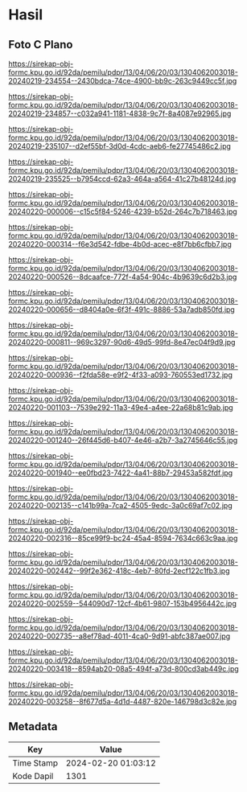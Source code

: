 # Hasil

## Foto C Plano

https://sirekap-obj-formc.kpu.go.id/92da/pemilu/pdpr/13/04/06/20/03/1304062003018-20240219-234554--2430bdca-74ce-4900-bb9c-263c9449cc5f.jpg

https://sirekap-obj-formc.kpu.go.id/92da/pemilu/pdpr/13/04/06/20/03/1304062003018-20240219-234857--c032a941-1181-4838-9c7f-8a4087e92965.jpg

https://sirekap-obj-formc.kpu.go.id/92da/pemilu/pdpr/13/04/06/20/03/1304062003018-20240219-235107--d2ef55bf-3d0d-4cdc-aeb6-fe27745486c2.jpg

https://sirekap-obj-formc.kpu.go.id/92da/pemilu/pdpr/13/04/06/20/03/1304062003018-20240219-235525--b7954ccd-62a3-464a-a564-41c27b48124d.jpg

https://sirekap-obj-formc.kpu.go.id/92da/pemilu/pdpr/13/04/06/20/03/1304062003018-20240220-000006--c15c5f84-5246-4239-b52d-264c7b718463.jpg

https://sirekap-obj-formc.kpu.go.id/92da/pemilu/pdpr/13/04/06/20/03/1304062003018-20240220-000314--f6e3d542-fdbe-4b0d-acec-e8f7bb6cfbb7.jpg

https://sirekap-obj-formc.kpu.go.id/92da/pemilu/pdpr/13/04/06/20/03/1304062003018-20240220-000526--8dcaafce-772f-4a54-904c-4b9639c6d2b3.jpg

https://sirekap-obj-formc.kpu.go.id/92da/pemilu/pdpr/13/04/06/20/03/1304062003018-20240220-000656--d8404a0e-6f3f-491c-8886-53a7adb850fd.jpg

https://sirekap-obj-formc.kpu.go.id/92da/pemilu/pdpr/13/04/06/20/03/1304062003018-20240220-000811--969c3297-90d6-49d5-99fd-8e47ec04f9d9.jpg

https://sirekap-obj-formc.kpu.go.id/92da/pemilu/pdpr/13/04/06/20/03/1304062003018-20240220-000936--f2fda58e-e9f2-4f33-a093-760553ed1732.jpg

https://sirekap-obj-formc.kpu.go.id/92da/pemilu/pdpr/13/04/06/20/03/1304062003018-20240220-001103--7539e292-11a3-49e4-a4ee-22a68b81c9ab.jpg

https://sirekap-obj-formc.kpu.go.id/92da/pemilu/pdpr/13/04/06/20/03/1304062003018-20240220-001240--26f445d6-b407-4e46-a2b7-3a2745646c55.jpg

https://sirekap-obj-formc.kpu.go.id/92da/pemilu/pdpr/13/04/06/20/03/1304062003018-20240220-001940--ee0fbd23-7422-4a41-88b7-29453a582fdf.jpg

https://sirekap-obj-formc.kpu.go.id/92da/pemilu/pdpr/13/04/06/20/03/1304062003018-20240220-002135--c141b99a-7ca2-4505-9edc-3a0c69af7c02.jpg

https://sirekap-obj-formc.kpu.go.id/92da/pemilu/pdpr/13/04/06/20/03/1304062003018-20240220-002316--85ce99f9-bc24-45a4-8594-7634c663c9aa.jpg

https://sirekap-obj-formc.kpu.go.id/92da/pemilu/pdpr/13/04/06/20/03/1304062003018-20240220-002442--99f2e362-418c-4eb7-80fd-2ecf122c1fb3.jpg

https://sirekap-obj-formc.kpu.go.id/92da/pemilu/pdpr/13/04/06/20/03/1304062003018-20240220-002559--544090d7-12cf-4b61-9807-153b4956442c.jpg

https://sirekap-obj-formc.kpu.go.id/92da/pemilu/pdpr/13/04/06/20/03/1304062003018-20240220-002735--a8ef78ad-4011-4ca0-9d91-abfc387ae007.jpg

https://sirekap-obj-formc.kpu.go.id/92da/pemilu/pdpr/13/04/06/20/03/1304062003018-20240220-003418--8594ab20-08a5-494f-a73d-800cd3ab449c.jpg

https://sirekap-obj-formc.kpu.go.id/92da/pemilu/pdpr/13/04/06/20/03/1304062003018-20240220-003258--8f677d5a-4d1d-4487-820e-146798d3c82e.jpg


## Metadata

| Key        | Value               |
| ---------- | ------------------- |
| Time Stamp | 2024-02-20 01:03:12 |
| Kode Dapil | 1301                |



